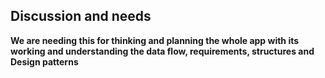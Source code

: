 ## Discussion and needs
**We are needing this for thinking and planning the whole app with its working and understanding the data flow, requirements, structures and Design patterns**
